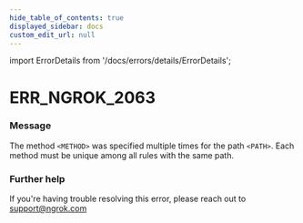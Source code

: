 ```yaml
---
hide_table_of_contents: true
displayed_sidebar: docs
custom_edit_url: null
---
```


import ErrorDetails from '/docs/errors/details/ErrorDetails';

# ERR_NGROK_2063

### Message
The method `<METHOD>` was specified multiple times for the path `<PATH>`. Each method must be unique among all rules with the same path.

### Further help
If you're having trouble resolving this error, please reach out to [support@ngrok.com](mailto:support@ngrok.com?subject=Help%20with%20ERR_NGROK_2063)

<ErrorDetails error='err_ngrok_2063' />
